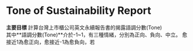 # Tone of Sustainability Report
**主要目標**
計算台灣上市櫃公司英文永續報告書的揭露語調分數(Tone)           
	其中**語調分數(Tone)**介於-1~1，有三種情緒，分別為正向、負向、中立。
	愈接近1為愈正向，愈接近-1為愈負向，若


